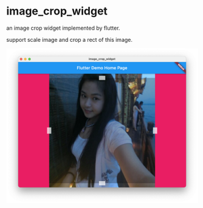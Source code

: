 # image_crop_widget

an image crop widget implemented by flutter.

support scale image and crop a rect of this image.

![screenshot](./screenshot.png)